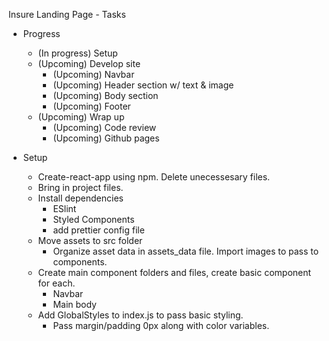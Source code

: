 Insure Landing Page - Tasks

- Progress

  - (In progress) Setup
  - (Upcoming) Develop site
    - (Upcoming) Navbar
    - (Upcoming) Header section w/ text & image
    - (Upcoming) Body section
    - (Upcoming) Footer
  - (Upcoming) Wrap up
    - (Upcoming) Code review
    - (Upcoming) Github pages

- Setup
  - Create-react-app using npm. Delete unecessesary files.
  - Bring in project files.
  - Install dependencies
    - ESlint
    - Styled Components
    - add prettier config file
  - Move assets to src folder
    - Organize asset data in assets_data file. Import images to pass to components.
  - Create main component folders and files, create basic component for each.
    - Navbar
    - Main body
  - Add GlobalStyles to index.js to pass basic styling.
    - Pass margin/padding 0px along with color variables.
